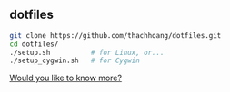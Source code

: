 ## dotfiles

```bash
git clone https://github.com/thachhoang/dotfiles.git
cd dotfiles/
./setup.sh          # for Linux, or...
./setup_cygwin.sh   # for Cygwin
```

[Would you like to know more?](https://github.com/thachhoang/dotfiles/wiki)
